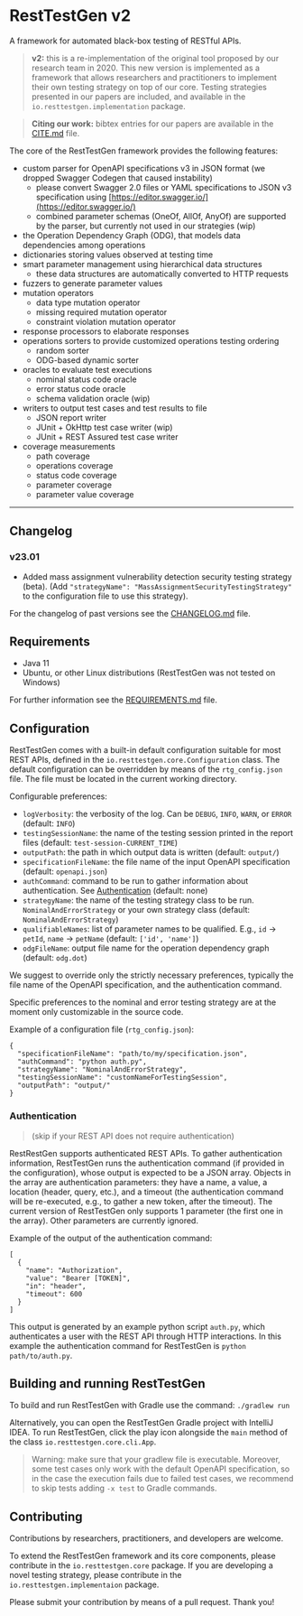 # RestTestGen v2

A framework for automated black-box testing of RESTful APIs.

> **v2:** this is a re-implementation of the original tool proposed by our research team in 2020. This new version is implemented as a framework that allows researchers and practitioners to implement their own testing strategy on top of our core. Testing strategies presented in our papers are included, and available in the `io.resttestgen.implementation` package.

> **Citing our work:** bibtex entries for our papers are available in the [CITE.md](CITE.md) file.

The core of the RestTestGen framework provides the following features:
- custom parser for OpenAPI specifications v3 in JSON format (we dropped Swagger Codegen that caused instability)
  - please convert Swagger 2.0 files or YAML specifications to JSON v3 specification using [https://editor.swagger.io/](https://editor.swagger.io/)
  - combined parameter schemas (OneOf, AllOf, AnyOf) are supported by the parser, but currently not used in our strategies (wip)
- the Operation Dependency Graph (ODG), that models data dependencies among operations
- dictionaries storing values observed at testing time
- smart parameter management using hierarchical data structures
  - these data structures are automatically converted to HTTP requests
- fuzzers to generate parameter values
- mutation operators
  - data type mutation operator
  - missing required mutation operator
  - constraint violation mutation operator
- response processors to elaborate responses
- operations sorters to provide customized operations testing ordering
  - random sorter
  - ODG-based dynamic sorter
- oracles to evaluate test executions
  - nominal status code oracle
  - error status code oracle
  - schema validation oracle (wip)
- writers to output test cases and test results to file
  - JSON report writer
  - JUnit + OkHttp test case writer (wip)
  - JUnit + REST Assured test case writer
- coverage measurements
  - path coverage
  - operations coverage
  - status code coverage
  - parameter coverage
  - parameter value coverage

---

## Changelog

### v23.01
- Added mass assignment vulnerability detection security testing strategy (beta). (Add `"strategyName": "MassAssignmentSecurityTestingStrategy"` to the configuration file to use this strategy).

For the changelog of past versions see the [CHANGELOG.md](CHANGELOG.md) file.


## Requirements
- Java 11
- Ubuntu, or other Linux distributions (RestTestGen was not tested on Windows)

For further information see the [REQUIREMENTS.md](REQUIREMENTS.md) file.

## Configuration
RestTestGen comes with a built-in default configuration suitable for most REST APIs, defined in the `io.resttestgen.core.Configuration` class. The default configuration can be overridden by means of the `rtg_config.json` file. The file must be located in the current working directory.

Configurable preferences:
- `logVerbosity`: the verbosity of the log. Can be `DEBUG`, `INFO`, `WARN`, or `ERROR` (default: `INFO`)
- `testingSessionName`: the name of the testing session printed in the report files (default: `test-session-CURRENT_TIME`)
- `outputPath`: the path in which output data is written (default: `output/`)
- `specificationFileName`: the file name of the input OpenAPI specification (default: `openapi.json`)
- `authCommand`: command to be run to gather information about authentication. See [Authentication](#auth) (default: none)
- `strategyName`: the name of the testing strategy class to be run. `NominalAndErrorStrategy` or your own strategy class (default: `NominalAndErrorStrategy`)
- `qualifiableNames`: list of parameter names to be qualified. E.g., `id` -> `petId`, `name` -> `petName` (default: `['id', 'name']`)
- `odgFileName`: output file name for the operation dependency graph (default: `odg.dot`)

We suggest to override only the strictly necessary preferences, typically the file name of the OpenAPI specification, and the authentication command.

Specific preferences to the nominal and error testing strategy are at the moment only customizable in the source code.

Example of a configuration file (`rtg_config.json`):
```
{
  "specificationFileName": "path/to/my/specification.json",
  "authCommand": "python auth.py",
  "strategyName": "NominalAndErrorStrategy",
  "testingSessionName": "customNameForTestingSession",
  "outputPath": "output/"
}
```

### <a id="auth"></a>Authentication
> (skip if your REST API does not require authentication)

RestRestGen supports authenticated REST APIs. To gather authentication information, RestTestGen runs the authentication command (if provided in the configuration), whose output is expected to be a JSON array. Objects in the array are authentication parameters: they have a name, a value, a location (header, query, etc.), and a timeout (the authentication command will be re-executed, e.g., to gather a new token, after the timeout). The current version of RestTestGen only supports 1 parameter (the first one in the array). Other parameters are currently ignored.


Example of the output of the authentication command:
```
[
  {
    "name": "Authorization",
    "value": "Bearer [TOKEN]",
    "in": "header",
    "timeout": 600
  }
]
```
This output is generated by an example python script `auth.py`, which authenticates a user with the REST API through HTTP interactions. In this example the authentication command for RestTestGen is `python path/to/auth.py`.

## Building and running RestTestGen
To build and run RestTestGen with Gradle use the command: `./gradlew run`

Alternatively, you can open the RestTestGen Gradle project with IntelliJ IDEA. To run RestTestGen, click the play icon alongside the `main` method of the class `io.resttestgen.core.cli.App`.

> Warning: make sure that your gradlew file is executable. Moreover, some test cases only work with the default OpenAPI specification, so in the case the execution fails due to failed test cases, we recommend to skip tests adding `-x test` to Gradle commands.

## Contributing

Contributions by researchers, practitioners, and developers are welcome.

To extend the RestTestGen framework and its core components, please contribute in the `io.resttestgen.core` package. If you are developing a novel testing strategy, please contribute in the `io.resttestgen.implementaion` package.
 
Please submit your contribution by means of a pull request. Thank you!